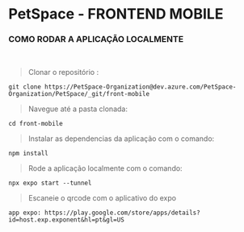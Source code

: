 # PetSpace - FRONTEND MOBILE

  
### COMO RODAR A APLICAÇÃO LOCALMENTE

<br>

> Clonar o repositório :

    git clone https://PetSpace-Organization@dev.azure.com/PetSpace-Organization/PetSpace/_git/front-mobile

> Navegue até a pasta clonada:

    cd front-mobile

> Instalar as dependencias da aplicação com o comando:

    npm install

> Rode a aplicação localmente com o comando: 

    npx expo start --tunnel

> Escaneie o qrcode com o aplicativo do expo 

    app expo: https://play.google.com/store/apps/details?id=host.exp.exponent&hl=pt&gl=US